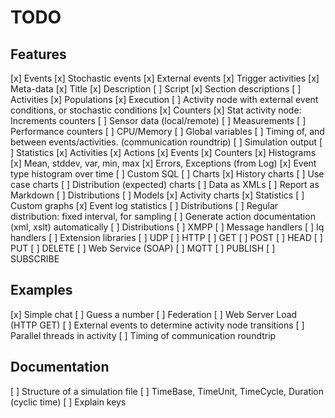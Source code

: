 TODO
========

Features
-------------

[x] Events
	[x] Stochastic events
	[x] External events
	[x] Trigger activities
[x] Meta-data
	[x] Title
	[x] Description
	[ ] Script
	[x] Section descriptions
[ ] Activities
	[x] Populations
	[x] Execution
	[ ] Activity node with external event conditions, or stochastic conditions
	[x] Counters
	[x] Stat activity node: Increments counters
	[ ]	Sensor data (local/remote)
	[ ] Measurements
	[ ] Performance counters
	[ ] CPU/Memory
	[ ] Global variables
	[ ] Timing of, and between events/activities. (communication roundtrip)
[ ] Simulation output
	[ ] Statistics
		[x] Activities
		[x] Actions
		[x] Events
		[x] Counters
		[x] Histograms
		[x] Mean, stddev, var, min, max
		[x] Errors, Exceptions (from Log)
		[x] Event type histogram over time
		[ ] Custom SQL
	[ ] Charts
		[x] History charts
		[ ] Use case charts
		[ ] Distribution (expected) charts
	[ ] Data as XMLs
	[ ] Report as Markdown
		[ ] Distributions
		[ ] Models
		[x] Activity charts
		[x] Statistics
		[ ] Custom graphs
		[x] Event log statistics
[ ] Distributions
	[ ] Regular distribution: fixed interval, for sampling
[ ] Generate action documentation (xml, xslt) automatically
[ ] Distributions
[ ] XMPP
	[ ] Message handlers
	[ ] Iq handlers
	[ ] Extension libraries
	[ ] UDP
[ ] HTTP
	[ ] GET
	[ ] POST
	[ ] HEAD
	[ ] PUT
	[ ] DELETE
	[ ] Web Service (SOAP)
[ ] MQTT
	[ ] PUBLISH
	[ ] SUBSCRIBE

Examples
--------------

[x] Simple chat
[ ] Guess a number
[ ] Federation
[ ] Web Server Load (HTTP GET)
[ ] External events to determine activity node transitions
[ ] Parallel threads in activity
[ ] Timing of communication roundtrip

Documentation
--------------------

[ ] Structure of a simulation file
[ ] TimeBase, TimeUnit, TimeCycle, Duration (cyclic time)
[ ] Explain keys


